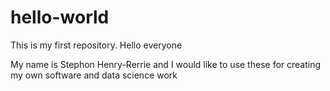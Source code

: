 # hello-world
This is my first repository. Hello everyone

My name is Stephon Henry-Rerrie and I would like to use these for creating my own software and data science work
